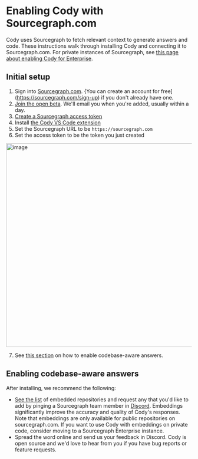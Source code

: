 # Enabling Cody with Sourcegraph.com

Cody uses Sourcegraph to fetch relevant context to generate answers and code. These instructions walk through installing Cody and connecting it to Sourcegraph.com. For private instances of Sourcegraph, see [this page about enabling Cody for Enterprise](enabling_cody_enterprise.md).

## Initial setup

1. Sign into [Sourcegraph.com](https://sourcegraph.com). {You can create an account for free](https://sourcegraph.com/sign-up) if you don't already have one.
2. [Join the open beta](https://forms.gle/cffMa8mrr8YuHv8o8). We'll email you when you're added, usually within a day.
3. [Create a Sourcegraph access token](https://sourcegraph.com/user/settings/tokens)
4. Install [the Cody VS Code extension](https://marketplace.visualstudio.com/items?itemName=sourcegraph.cody-ai)
5. Set the Sourcegraph URL to be `https://sourcegraph.com`
6. Set the access token to be the token you just created

  <img width="553" alt="image" src="https://user-images.githubusercontent.com/25070988/227510233-5ce37649-6ae3-4470-91d0-71ed6c68b7ef.png">

7. See [this section](#enabling-codebase-aware-answers) on how to enable codebase-aware answers.

## Enabling codebase-aware answers



After installing, we recommend the following:

* [See the list](embedded-repos.md) of embedded repositories and request any that you'd like to add by pinging a Sourcegraph team member in [Discord](https://discord.gg/8wJF5EdAyA). Embeddings significantly improve the accuracy and quality of Cody's responses. Note that embeddings are only available for public repositories on sourcegraph.com. If you want to use Cody with embeddings on private code, consider moving to a Sourcegraph Enterprise instance.
* Spread the word online and send us your feedback in Discord. Cody is open source and we'd love to hear from you if you have bug reports or feature requests.
